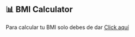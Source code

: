 ## 📊 BMI Calculator

Para calcular tu BMI solo debes de dar  [Click aquí](https://wyalexzz.github.io/BMI-CALCULATOR/)
